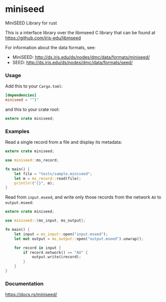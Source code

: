 miniseed
========
MiniSEED Library for rust

This is a interface library over the libmseed C library that can be found at 
https://github.com/iris-edu/libmseed

For information about the data formats, see:

- MiniSEED: http://ds.iris.edu/ds/nodes/dmc/data/formats/miniseed/
- SEED: http://ds.iris.edu/ds/nodes/dmc/data/formats/seed/

### Usage

Add this to your `Cargo.toml`:

```toml
[dependencies]
miniseed = "^1"
```

and this to your crate root:

```rust
extern crate miniseed;
```

### Examples

Read a single record from a file and display its metadata:

```rust
extern crate miniseed;

use miniseed::ms_record;

fn main() {
    let file = "tests/sample.miniseed";
    let m = ms_record::read(file);
    println!("{}", m);
}
```

Read from `input.mseed`, and write only those records from the network `AU` to
`output.mseed`:

```rust
extern crate miniseed;

use miniseed::{ms_input, ms_output};

fn main() {
    let input = ms_input::open("input.mseed");
    let mut output = ms_output::open("output.mseed").unwrap();

    for record in input {
        if record.network() == "AU" {
            output.write(&record);
        }
    }
}
```


### Documentation

https://docs.rs/miniseed/
